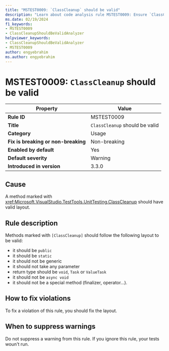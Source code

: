 ```yaml
---
title: "MSTEST0009: `ClassCleanup` should be valid"
description: "Learn about code analysis rule MSTEST0009: Ensure `ClassCleanup` has a valid layout"
ms.date: 02/19/2024
f1_keywords:
- MSTEST0009
- ClassCleanupShouldBeValidAnalyzer
helpviewer_keywords:
- ClassCleanupShouldBeValidAnalyzer
- MSTEST0009
author: engyebrahim
ms.author: engyebrahim
---
```

# MSTEST0009: `ClassCleanup` should be valid

| Property                            | Value                                    |
|-------------------------------------|------------------------------------------|
| **Rule ID**                         | MSTEST0009                               |
| **Title**                           | `ClassCleanup` should be valid         |
| **Category**                        | Usage                                    |
| **Fix is breaking or non-breaking** | Non-breaking                             |
| **Enabled by default**              | Yes                                      |
| **Default severity**                | Warning                                  |
| **Introduced in version**           | 3.3.0                                    |

## Cause

A method marked with <xref:Microsoft.VisualStudio.TestTools.UnitTesting.ClassCleanup> should have valid layout.

## Rule description

Methods marked with `[ClassCleanup]` should follow the following layout to be valid:
 - it should be `public` 
 - it should be `static`
 - it should not be generic
 - it should not take any parameter
 - return type should be `void`, `Task` or `ValueTask`
 - it should not be `async void`
 - it should not be a special method (finalizer, operator...).

## How to fix violations

To fix a violation of this rule, you should fix the layout.

## When to suppress warnings

Do not suppress a warning from this rule. If you ignore this rule, your tests woun't run.
